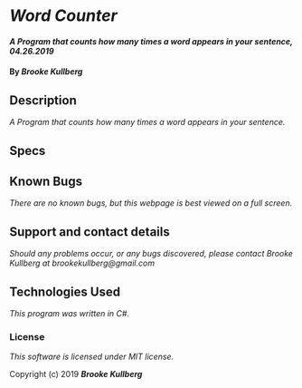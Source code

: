 # _Word Counter_

#### _A Program that counts how many times a word appears in your sentence, 04.26.2019_

#### By _Brooke Kullberg_

## Description
_A Program that counts how many times a word appears in your sentence._

## Specs

## Known Bugs

_There are no known bugs, but this webpage is best viewed on a full screen._

## Support and contact details

_Should any problems occur, or any bugs discovered, please contact Brooke Kullberg at brookekullberg@gmail.com_

## Technologies Used

_This program was written in C#._

### License

*This software is licensed under MIT license.*

Copyright (c) 2019 **_Brooke Kullberg_**
